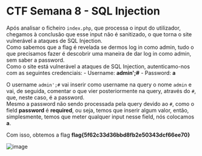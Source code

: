 # CTF Semana 8 - SQL Injection

Após analisar o ficheiro `index.php`, que processa o input do utilizador, chegamos à conclusão que esse input não é sanitizado, o que torna o site vulnerável a ataques de SQL Injection.<br>
Como sabemos que a flag é revelada se dermos log in como admin, tudo o que precisamos fazer é descobrir uma maneira de dar log in como admin, sem saber a password.<br>
Como o site está vulnerável a ataques de SQL Injection, autenticamo-nos com as seguintes credenciais:
    - Username: **admin';#**
    - Password: **a**

O username `admin';#` vai inserir como username na query o nome `admin` e vai, de seguida, comentar o que vier posteriormente na query, através do `#`, que, neste caso, é a password.<br>
Mesmo a password não sendo processada pela query devido ao `#`, como o field **password** é **required**, ou seja, temos que inserir algum valor, então, simplesmente, temos que meter qualquer input nesse field, nós colocamos **a**.

Com isso, obtemos a flag **flag{5f62c33d36bbd8fb2e50343dcf66ee70}**

![image](/images/ctf8.png)
